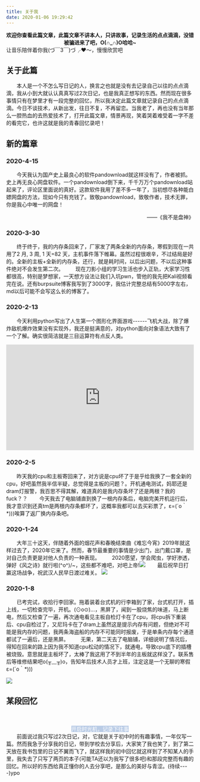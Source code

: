 ```yaml
---
title: 关于我
date: 2020-01-06 19:29:42
---
```

<p></p>
<center><b>欢迎你查看此篇文章，此篇文章不讲本人，只讲故事，记录生活的点点滴滴，没错被骗进来了吧，O(∩_∩)O哈哈~</b></center>
<link rel="stylesheet" href="/dist/APlayer.min.css">

<div id="aplayer"></div>
<script type="text/javascript" src="/dist/APlayer.min.js"></script>
<script type="text/javascript" src="/dist/music.js"></script>
<script type="text/javascript" src="/dist/color-thief.js"></script>
让音乐陪伴着你我(づ￣3￣)づ╭❤～，慢慢欣赏吧

## 关于此篇
　　本人是一个不怎么写日记的人，换言之也就是没有去记录自己以往的点点滴滴，我从小到大就认认真真写过2次日记，也是我真正想写的东西。然而现在很多事情只有在梦里才有一段完整的回忆，所以我决定此篇文章就记录自己的点点滴滴。今日不谈技术，从新出发，往日不复，不再留恋。当我老了，再也没有当年那么一腔热血的去热爱技术了，打开此篇文章，情景再现，笑着哭着难受着一字不差的看完它，也许这就是我的青春回忆录吧！
## 新的篇章
###  2020-4-15
　　今天我认为国产史上最良心的软件pandownload就这样没有了，作者被抓。史上再无良心网盘软件。一个pandownload倒下来，千千万万个pandownload站起来了，评论区里面说的真好。这款软件我用了差不多一年了，当初想尽各种能白嫖网盘的方法，现如今只有充钱了。致敬pandownload，致敬作者，技术无罪，你是我心中唯一的网盘！
<p align="right">——《我不是盘神》</p>

###  2020-3-30
　　终于终于，我的内存条回来了，厂家发了两条全新的内存条，寒假到现在一共用了2 月, 3 周, 1 天=82 天，主机事件落下帷幕。虽然过程很艰辛，不过结局是好的。全新的主板+全新的内存条，还行，就是耗时间，以后出问题，不以后这种事件绝对不会发生第二次。
　　现在刀影小组的学习生活也步入正轨，大家学习性都很高，特别是梦想家，一天想方设法让我们入坑pwn，管他的我先把Kali视频看完在说。还有burpsuite博客我写到了3000字，我估计完整总结有5000字左右，md以后可能不会写这么长的博客了。
　　

### 2020-2-13
　　今天利用python写出了人生第一个图形化界面游戏------飞机大战，除了爆炸敌机爆炸效果没有实现外，我还是挺满意的，对python面向对象语法大致有了一个了解。确实很简洁就是三目运算符有点反人类。
<div style="width:100%;height:0px;position:relative;padding-bottom:56.327%;">
	<iframe src="https://streamja.com/embed/On4pW" frameborder="0" width="100%" height="100%" allowfullscreen style="width:100%;height:100%;position:absolute;">
	</iframe>
</div>

### 2020-2-5
　　昨天我的cpu和主板寄回来了，对方说是cpu坏了于是乎给我换了一套全新的cpu，好吧虽然我半信半疑，总觉得是主板的问题？。开机通电测试，妈耶还是dram灯报警，我百思不得其解，难道真的是我内存条坏了还是两根？我的fuck？？
　　今天我去了电脑铺直到换了一根内存条后，电脑完美开机运行后，我才意识到还真tm是两根内存条都坏了，这概率我都可以去买彩票了，ε=(´ο｀*)))唉算了返厂换内存条吧。

### 2020-1-24
　　大年三十这天，伴随着外面的烟花声和春晚结束曲《难忘今宵》2019年就这样过去了，2020年它来了。然而，春节最重要的事情是少出门，出门戴口罩，是对自己负责更是对他人负责的一种表现。
　　2020愿望，学会爬虫，学好渗透，弹好《风之诗》就行啦\(^o^)/~，这些都不难吧，对吧上帝!![](https://s1.ax1x.com/2020/04/18/Jn3awR.jpg)
　　最后祝早日打赢这场战争，祝武汉人民早日渡过难关。
<img src="https://s1.ax1x.com/2020/04/18/Jn30Fx.jpg"/>


### 2020-1-8
　　已考完试，收拾行李回家。拖着装着台式机的行李箱到了家，台式机打开，插上线，一切检查完毕，开机。(⊙o⊙)…，黑屏了，闻到一股烧焦的味道，马上断电，然后又检查了一遍，再次通电看见主板自检灯卡在了cpu，将cpu拆下重装后、cpu自检过了，又尼玛卡在了dram上虽然这是提示内存有问题，但绝对不可能是我内存的问题，我两条海盗船的内存不可能同时报废，于是单条内存每个通道都试了一遍后，还是黑屏。
　　无果，第二天去了电脑铺，详细说明了情况后，得知在回来的路上因为我不知道cpu松动的情况下，就通电，导致cpu底下的插槽被烧毁。意思就是主板坏了，太棒了我这用了不到半年的主板就这样没了。联系售后等维修结果吧o(╥﹏╥)o，告知年后技术人员才上班，注定这是一个无聊的寒假ε=(´ο｀*)))

<img src="https://s1.ax1x.com/2020/04/18/Jn3dT1.jpg" />

## 某段回忆

　<center><span style="color:white;background-color:#bacce6">开启时光机，记录下往事</span></center>
　　前面说过我只写过2次日记，对，它就是关于初中时的有趣事情，一年仅写一篇。然而我急于分享我的日记，带到学校去分享后，大家笑了我也笑了，到了第二天放在我书包里的日记不翼而飞了，就这样我的初中回忆就这样到了不知某人的手里，我失去了只写了两页的本子(可能TA还以为我写了很多吧)和那段完整而有趣的回忆。所以好的东西给真正懂你的人去分享吧，是那么的美好与青涩。(待续----)ypo